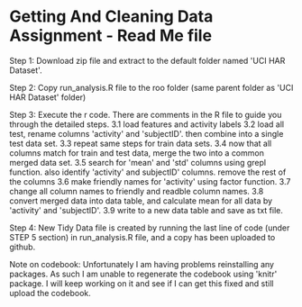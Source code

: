 # Getting And Cleaning Data Assignment - Read Me file 

Step 1: Download zip file and extract to the default folder named 'UCI HAR Dataset'.

Step 2: Copy run_analysis.R file to the roo folder (same parent folder as 'UCI HAR Dataset' folder)

Step 3: Execute the r code. There are comments in the R file to guide you through the detailed steps.
        3.1 load features and activity labels
        3.2 load all test, rename columns 'activity' and 'subjectID'. then combine into a single test data set.
        3.3 repeat same steps for train data sets.
        3.4 now that all columns match for train and test data, merge the two into a common merged data set.
        3.5 search for 'mean' and 'std' columns using grepl function. also identify 'activity' and subjectID' columns. 
            remove the rest of the columns
        3.6 make friendly names for 'activity' using factor function.
        3.7 change all column names to friendly and readble column names.
        3.8 convert merged data into data table, and calculate mean for all data by 'activity' and 'subjectID'. 
        3.9 write to a new data table and save as txt file.

Step 4: New Tidy Data file is created by running the last line of code (under STEP 5 section) in run_analysis.R file, and a copy has been uploaded to github.


Note on codebook: 
Unfortunately I am having problems reinstalling any packages. As such I am unable to regenerate the codebook using 'knitr' package. I will keep working on it and see if I can get this fixed and still upload the codebook. 

